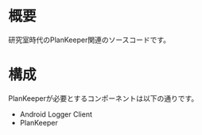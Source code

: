 # 概要
研究室時代のPlanKeeper関連のソースコードです。

# 構成
PlanKeeperが必要とするコンポーネントは以下の通りです。
* Android Logger Client
* PlanKeeper


